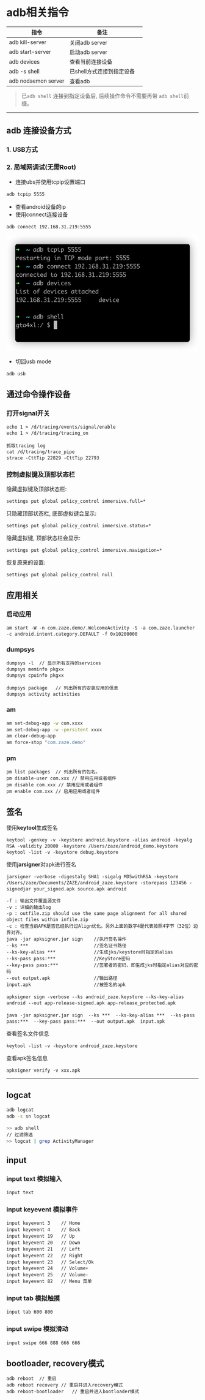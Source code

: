 # adb相关指令

| 指令                         | 备注                      |      |
| ---------------------------- | ------------------------- | ---- |
| adb kill-server              | 关闭adb server            |      |
| adb start-server             | 启动adb server            |      |
| adb devices                  | 查看当前连接设备          |      |
| adb -s <serial number> shell | 已shell方式连接到指定设备 |      |
| adb nodaemon server          | 查看adb                   |      |

> 已``adb shell`` 连接到指定设备后, 后续操作命令不需要再带 ``adb shell``前缀。

---

## adb 连接设备方式

### 1. USB方式

### 2. 局域网调试(无需Root)

- 连接ubs并使用tcpip设置端口

```bash
adb tcpip 5555
```

- 查看android设备的ip
- 使用connect连接设备

```
adb connect 192.168.31.219:5555
```

![image-20210908171422370](adb.assets/image-20210908171422370.png)

- 切回usb mode

```
adb usb
```





## 通过命令操作设备

### 打开signal开关

```shell
echo 1 > /d/tracing/events/signal/enable
echo 1 > /d/tracing/tracing_on

抓取tracing log
cat /d/tracing/trace_pipe
strace -CttTip 22829 -CttTip 22793
```

### 控制虚拟键及顶部状态栏

隐藏虚拟键及顶部状态栏:

```
settings put global policy_control immersive.full=*
```

只隐藏顶部状态栏, 底部虚拟键会显示:

```
settings put global policy_control immersive.status=*
```

隐藏虚拟键, 顶部状态栏会显示:

```
settings put global policy_control immersive.navigation=*
```

恢复原来的设置:

```
settings put global policy_control null
```





## 应用相关


### 启动应用
```
am start -W -n com.zaze.demo/.WelcomeActivity -S -a com.zaze.launcher -c android.intent.category.DEFAULT -f 0x10200000
```

### dumpsys
```
dumpsys -l  // 显示所有支持的services
dumpsys meminfo pkgxx
dumpsys cpuinfo pkgxx

dumpsys package   // 列出所有的安装应用的信息
dumpsys activity activities
```

### am

```bash
am set-debug-app -w com.xxxx
am set-debug-app -w -persitent xxxx
am clear-debug-app
am force-stop "com.zaze.demo"
```

### pm

```
pm list packages  // 列出所有的包名。
pm disable-user com.xxx // 禁用应用或者组件
pm disable com.xxx // 禁用应用或者组件
pm enable com.xxx // 启用应用或者组件
```


## 签名

使用**keytool**生成签名

```
keytool -genkey -v -keystore android.keystore -alias android -keyalg RSA -validity 20000 -keystore /Users/zaze/android_demo.keystore
keytool -list -v -keystore debug.keystore
```
使用**jarsigner**对apk进行签名


```
jarsigner -verbose -digestalg SHA1 -sigalg MD5withRSA -keystore /Users/zaze/Documents/ZAZE/android_zaze.keystore -storepass 123456 -signedjar your_signed.apk source.apk android
```

```
-f : 输出文件覆盖源文件
-v : 详细的输出log
-p : outfile.zip should use the same page alignment for all shared object files within infile.zip
-c : 检查当前APK是否已经执行过Align优化。另外上面的数字4是代表按照4字节（32位）边界对齐。
java -jar apksigner.jar sign    //执行签名操作
--ks ***                        //签名证书路径
--ks-key-alias ***              //生成jks/keystore时指定的alias
--ks-pass pass:***              //KeyStore密码
--key-pass pass:***             //签署者的密码，即生成jks时指定alias对应的密码
--out output.apk                //输出路径
input.apk                       //被签名的apk

apksigner sign -verbose --ks android_zaze.keystore --ks-key-alias android --out app-release-signed.apk app-release_protected.apk 

java -jar apksigner.jar sign  --ks ***  --ks-key-alias ***  --ks-pass pass:***  --key-pass pass:***  --out output.apk  input.apk  
```

查看签名文件信息

```
keytool -list -v -keystore android_zaze.keystore
```

查看apk签名信息

```
apksigner verify -v xxx.apk
```


---

## logcat 

```bash
adb logcat
adb -s sn logcat
```

```bash
>> adb shell
// 过滤筛选
>> logcat | grep ActivityManager 
```


## input

### input text 模拟输入
```bash
input text
```

### input keyevent 模拟事件
```bash
input keyevent 3    // Home
input keyevent 4    // Back
input keyevent 19   // Up
input keyevent 20   // Down
input keyevent 21   // Left
input keyevent 22   // Right
input keyevent 23   // Select/Ok
input keyevent 24   // Volume+
input keyevent 25   // Volume-
input keyevent 82   // Menu 菜单
```

### input tab 模拟触摸
```bash
input tab 600 800
```

### input swipe 模拟滑动

```bash
input swipe 666 888 666 666
```

## bootloader, recovery模式

```bash
adb reboot  // 重启
adb reboot recovery // 重启并进入recovery模式
adb reboot-bootloader   // 重启并进入bootloader模式
```



[1]: http://static.zybuluo.com/zaze/53kqp387aoy6xdxryh1yk2lx/image_1e07q1jt011rt165c3cs1ao91tsr9.png
[2]: http://static.zybuluo.com/zaze/k8cyxkqs5eq1eb7vk63zfodg/image_1e07q380o1gjlqe1t83o501218m.png